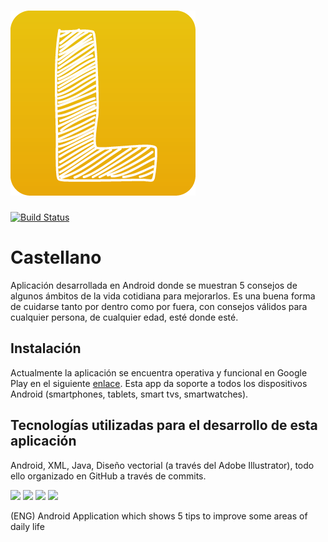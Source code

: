 # ![Lifez](app/src/main/res/drawable/logo.png)

[![Build Status](https://travis-ci.org/cvazquezlos/Lifez.svg?branch=master)](https://travis-ci.org/cvazquezlos/Lifez)

# Castellano

Aplicación desarrollada en Android donde se muestran 5 consejos de algunos ámbitos de la vida cotidiana para mejorarlos. Es una buena forma de cuidarse tanto por dentro como por fuera, con consejos válidos para cualquier persona, de cualquier edad, esté donde esté.

## Instalación

Actualmente la aplicación se encuentra operativa y funcional en Google Play en el siguiente <a href="https://play.google.com/store/apps/details?id=com.carlosvlosada.android.lifez">enlace</a>. Esta app da soporte a todos los dispositivos Android (smartphones, tablets, smart tvs, smartwatches).

## Tecnologías utilizadas para el desarrollo de esta aplicación

Android, XML, Java, Diseño vectorial (a través del Adobe Illustrator), todo ello organizado en GitHub a través de commits.

<img src="http://icons.iconarchive.com/icons/dakirby309/simply-styled/72/Java-icon.png" width="70"> <img src="http://icons.iconarchive.com/icons/alecive/flatwoken/72/Apps-File-Xml-icon.png" width="70"> <img src="http://icons.iconarchive.com/icons/igh0zt/ios7-style-metro-ui/72/MetroUI-Folder-OS-OS-Android-icon.png" width="70"> <img src="http://icons.iconarchive.com/icons/ahdesign91/project/72/Illustrator-icon.png" width="70">


(ENG) Android Application which shows 5 tips to improve some areas of daily life
